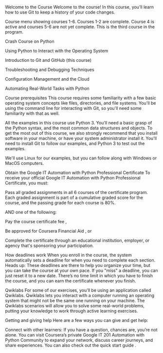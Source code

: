 Welcome to the Course
Welcome to the course!
In this course, you’ll learn how to use Git to keep a history of your code changes.

Course menu showing courses 1-6. Courses 1-2 are complete. Course 4 is active and courses 5-6 are not yet complete.
This is the third course in the program.

Crash Course on Python

Using Python to Interact with the Operating System

Introduction to Git and GitHub (this course)

Troubleshooting and Debugging Techniques

Configuration Management and the Cloud

Automating Real-World Tasks with Python

Course prerequisites
This course requires some familiarity with a few basic operating system concepts like files, directories, and file systems. You'll be using the command line for interacting with Git, so you'll need some familiarity with that as well.

All the examples in this course use Python 3. You'll need a basic grasp of the Python syntax, and the most common data structures and objects. To get the most out of this course, we also strongly recommend that you install software in your machine, or have your system administrator install it. You'll need to install Git to follow our examples, and Python 3 to test out the examples.

We'll use Linux for our examples, but you can follow along with Windows or MacOS computers.

Obtain the Google IT Automation with Python Professional Certificate
To receive your official Google IT Automation with Python Professional Certificate, you must:

Pass all graded assignments in all 6 courses of the certificate program. Each graded assignment is part of a cumulative graded score for the course, and the passing grade for each course is 80%.

AND one of the following:

Pay the
course certificate fee
,

Be approved for
Coursera Financial Aid
, or

Complete the certificate through an educational institution, employer, or agency that's sponsoring your participation.

How deadlines work
When you enroll in the course, the system automatically sets a deadline for when you need to complete each section. Heads up: These deadlines are there to help you organize your time, but you can take the course at your own pace. If you "miss" a deadline, you can just reset it to a new date. There’s no time limit in which you have to finish the course, and you can earn the certificate whenever you finish.

Qwiklabs
For some of our exercises, you'll be using an application called Qwiklabs. Qwiklabs lets you interact with a computer running an operating system that might not be the same one running on your machine. The Qwiklabs scenarios will allow you to solve some real-world problems, putting your knowledge to work through active learning exercises.

Getting and giving help
Here are a few ways you can give and get help:

Connect with other learners: If you have a question, chances are, you’re not alone. You can visit Coursera’s private
Google IT 201 Automation with Python Community
to expand your network, discuss career journeys, and share experiences. You can also check out the
quick start guide
.
